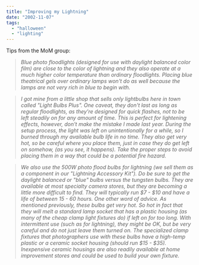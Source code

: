 ```yaml
---
title: "Improving my Lightning"
date: "2002-11-07"
tags: 
  - "halloween"
  - "lighting"
---
```


Tips from the MoM group:

> _Blue photo floodlights (designed for use with daylight balanced color film) are close to the color of lightning and they also operate at a much higher color temperature than ordinary floodlights. Placing blue theatrical gels over ordinary lamps won't do as well because the lamps are not very rich in blue to begin with._

> _I got mine from a little shop that sells only lightbulbs here in town called "Light Bulbs Plus". One caveat, they don't last as long as regular floodlights, as they're designed for quick flashes, not to be left steadily on for any amount of time. This is perfect for lightening effects, however, don't make the mistake I made last year. During the setup process, the light was left on unintentionally for a while, so I burned through my available bulb life in no time. They also get very hot, so be careful where you place them, just in case they do get left on somehow, (as you see, it happens). Take the proper steps to avoid placing them in a way that could be a potential fire hazard._

> _We also use the 500W photo flood bulbs for lightning (we sell them as a component in our "Lightning Accessory Kit"). Do be sure to get the daylight balanced or "blue" bulbs versus the tungsten bulbs. They are available at most specialty camera stores, but they are becoming a little more difficult to find. They will typically run $7 - $10 and have a life of between 15 - 60 hours. One other word of advice. As mentioned previously, these bulbs get very hot. So hot in fact that they will melt a standard lamp socket that has a plastic housing (as many of the cheap clamp light fixtures do) if left on for too long. With intermittent use (such as for lightning), they might be OK, but be very careful and do not just leave them turned on. The specialized clamp fixtures that photographers use with these bulbs have a high-temp plastic or a ceramic socket housing (should run $15 - $35). Inexpensive ceramic housings are also readily available at home improvement stores and could be used to build your own fixture._
